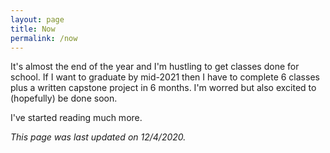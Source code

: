 ```yaml
---
layout: page
title: Now
permalink: /now
---
```

It's almost the end of the year and I'm hustling to get classes done for school. If I want to graduate by mid-2021 then I have to complete 6 classes plus a written capstone project in 6 months. I'm worred but also excited to (hopefully) be done soon.

I've started reading much more.

*This page was last updated on 12/4/2020.*